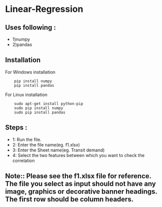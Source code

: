 # Linear-Regression
## Uses following :
- 1)numpy 
- 2)pandas

## Installation
For Windows installation
```
    pip install numpy
    pip install pandas
```
For Linux installation 
```
    sudo apt-get install python-pip
    sudo pip install numpy  
    sudo pip install pandas
```

## Steps :
- 1: Run the file.
- 2: Enter the file name(eg. f1.xlsx)
- 3: Enter the Sheet name(eg. Transit demand)
- 4: Select the two features between which you want to check the correlation

## Note:: Please see the f1.xlsx file for reference. The file you select as input should not have any image, graphics or decorative banner headings. The first row should be column headers. 
